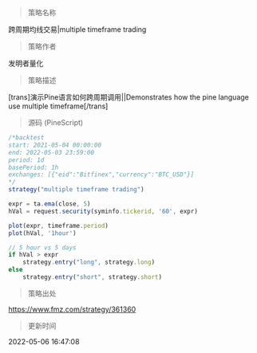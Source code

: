 
> 策略名称

跨周期均线交易|multiple timeframe trading

> 策略作者

发明者量化

> 策略描述

[trans]演示Pine语言如何跨周期调用||Demonstrates how the pine language use multiple timeframe[/trans]



> 源码 (PineScript)

``` javascript
/*backtest
start: 2021-05-04 00:00:00
end: 2022-05-03 23:59:00
period: 1d
basePeriod: 1h
exchanges: [{"eid":"Bitfinex","currency":"BTC_USD"}]
*/
strategy("multiple timeframe trading")

expr = ta.ema(close, 5)
hVal = request.security(syminfo.tickerid, '60', expr)

plot(expr, timeframe.period)
plot(hVal, '1hour')

// 5 hour vs 5 days
if hVal > expr
    strategy.entry("long", strategy.long)
else
    strategy.entry("short", strategy.short)

```

> 策略出处

https://www.fmz.com/strategy/361360

> 更新时间

2022-05-06 16:47:08

